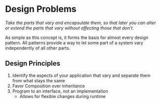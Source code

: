 # Design Problems

*Take the parts that vary and encapsulate them, so that later you can alter or extend the parts that vary without affecting those that don’t.*

As simple as this concept is, it forms the basis for almost every design pattern. All patterns provide a way to let some part of a system vary independently of all other parts.

## Design Principles
1. Identify the aspects of your application that vary and separate them from what stays the same
1. Favor Composition over inheritance
1. Program to an interface, not an implementation
    - Allows for flexible changes during runtime


